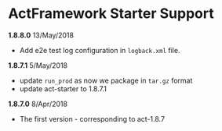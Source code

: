 # ActFramework Starter Support

**1.8.8.0** 13/May/2018

* Add e2e test log configuration in `logback.xml` file.

**1.8.7.1** 5/May/2018

* update `run_prod` as now we package in `tar.gz` format
* update act-starter to 1.8.7.1

**1.8.7.0** 8/Apr/2018

* The first version - corresponding to act-1.8.7
